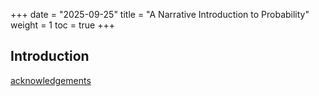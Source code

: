 +++
date = "2025-09-25"
title = "A Narrative Introduction to Probability"
weight = 1
toc = true
+++

## Introduction 
[acknowledgements](#acknowledgements)













